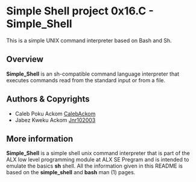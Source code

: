 # Simple Shell project 0x16.C - Simple_Shell

This is a simple UNIX command interpreter based on Bash and Sh.

## Overview

**Simple_Shell** is an sh-compatible command language interpreter that executes commands read from the standard input or from a file.



## Authors & Copyrights

* Caleb Poku Ackom [CalebAckom](https://github.com/CalebAckom)
* Jabez Kweku Ackom [Jnr102003](https://github.com/Jnr102003)

## More information

**Simple_Shell** is a simple shell unix command interpreter that is part of the ALX low level programming module at ALX SE Pregram and is intended to emulate the basics **sh** shell. All the information given in this README is based on the **simple_shell** and **bash** man (1) pages.
